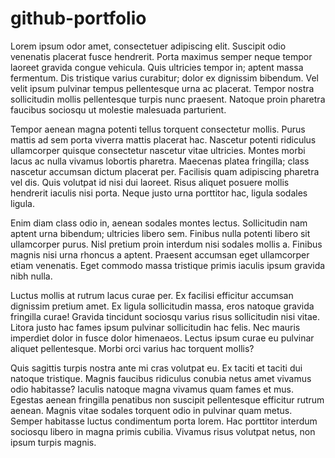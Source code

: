 # github-portfolio

Lorem ipsum odor amet, consectetuer adipiscing elit. Suscipit odio venenatis placerat fusce hendrerit. Porta maximus semper neque tempor laoreet gravida congue vehicula. Quis ultricies tempor in; aptent massa fermentum. Dis tristique varius curabitur; dolor ex dignissim bibendum. Vel velit ipsum pulvinar tempus pellentesque urna ac placerat. Tempor nostra sollicitudin mollis pellentesque turpis nunc praesent. Natoque proin pharetra faucibus sociosqu ut molestie malesuada parturient.

Tempor aenean magna potenti tellus torquent consectetur mollis. Purus mattis ad sem porta viverra mattis placerat hac. Nascetur potenti ridiculus ullamcorper quisque consectetur nascetur vitae ultricies. Montes morbi lacus ac nulla vivamus lobortis pharetra. Maecenas platea fringilla; class nascetur accumsan dictum placerat per. Facilisis quam adipiscing pharetra vel dis. Quis volutpat id nisi dui laoreet. Risus aliquet posuere mollis hendrerit iaculis nisi porta. Neque justo urna porttitor hac, ligula sodales ligula.

Enim diam class odio in, aenean sodales montes lectus. Sollicitudin nam aptent urna bibendum; ultricies libero sem. Finibus nulla potenti libero sit ullamcorper purus. Nisl pretium proin interdum nisi sodales mollis a. Finibus magnis nisi urna rhoncus a aptent. Praesent accumsan eget ullamcorper etiam venenatis. Eget commodo massa tristique primis iaculis ipsum gravida nibh nulla.

Luctus mollis at rutrum lacus curae per. Ex facilisi efficitur accumsan dignissim pretium amet. Ex ligula sollicitudin massa, eros natoque gravida fringilla curae! Gravida tincidunt sociosqu varius risus sollicitudin nisi vitae. Litora justo hac fames ipsum pulvinar sollicitudin hac felis. Nec mauris imperdiet dolor in fusce dolor himenaeos. Lectus ipsum curae eu pulvinar aliquet pellentesque. Morbi orci varius hac torquent mollis?

Quis sagittis turpis nostra ante mi cras volutpat eu. Ex taciti et taciti dui natoque tristique. Magnis faucibus ridiculus conubia netus amet vivamus odio habitasse? Iaculis natoque magna vivamus quam fames et mus. Egestas aenean fringilla penatibus non suscipit pellentesque efficitur rutrum aenean. Magnis vitae sodales torquent odio in pulvinar quam metus. Semper habitasse luctus condimentum porta lorem. Hac porttitor interdum sociosqu libero in magna primis cubilia. Vivamus risus volutpat netus, non ipsum turpis magnis.
